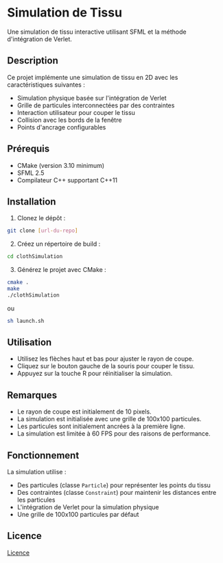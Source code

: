 # Simulation de Tissu

Une simulation de tissu interactive utilisant SFML et la méthode d'intégration de Verlet.

## Description

Ce projet implémente une simulation de tissu en 2D avec les caractéristiques suivantes :
- Simulation physique basée sur l'intégration de Verlet
- Grille de particules interconnectées par des contraintes
- Interaction utilisateur pour couper le tissu
- Collision avec les bords de la fenêtre
- Points d'ancrage configurables

## Prérequis

- CMake (version 3.10 minimum)
- SFML 2.5
- Compilateur C++ supportant C++11

## Installation

1. Clonez le dépôt :

```bash
git clone [url-du-repo]
```

2. Créez un répertoire de build :

```bash
cd clothSimulation
```

3. Générez le projet avec CMake :

```bash
cmake .
make
./clothSimulation
```

ou 

```bash
sh launch.sh
```

## Utilisation

- Utilisez les flèches haut et bas pour ajuster le rayon de coupe.
- Cliquez sur le bouton gauche de la souris pour couper le tissu.
- Appuyez sur la touche R pour réinitialiser la simulation.

## Remarques

- Le rayon de coupe est initialement de 10 pixels.
- La simulation est initialisée avec une grille de 100x100 particules.
- Les particules sont initialement ancrées à la première ligne.
- La simulation est limitée à 60 FPS pour des raisons de performance.


## Fonctionnement

La simulation utilise :
- Des particules (classe `Particle`) pour représenter les points du tissu
- Des contraintes (classe `Constraint`) pour maintenir les distances entre les particules
- L'intégration de Verlet pour la simulation physique
- Une grille de 100x100 particules par défaut

## Licence

[Licence](Licence)